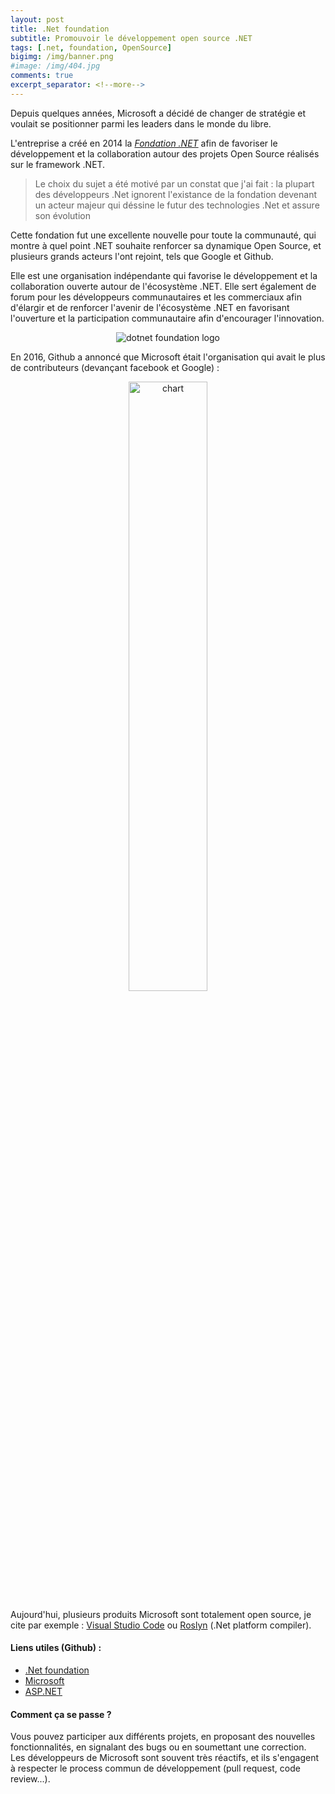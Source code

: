 ```yaml
---
layout: post
title: .Net foundation
subtitle: Promouvoir le développement open source .NET
tags: [.net, foundation, OpenSource]
bigimg: /img/banner.png
#image: /img/404.jpg
comments: true
excerpt_separator: <!--more-->
---
```


Depuis quelques années, Microsoft a décidé de changer de stratégie et voulait se positionner parmi les leaders dans le monde du libre.  
<!--more-->  

L'entreprise a créé en 2014 la [_Fondation .NET_][dotnet] afin de favoriser le développement et la collaboration autour des projets Open Source réalisés sur le framework .NET.  

> Le choix du sujet a été motivé par un constat que j'ai fait : la plupart des développeurs .Net ignorent l'existance de la fondation devenant un acteur majeur qui déssine le futur des technologies .Net  et assure son évolution

Cette fondation fut une excellente nouvelle pour toute la communauté, qui montre à quel point .NET souhaite renforcer sa dynamique Open Source, et plusieurs grands acteurs l'ont rejoint, tels que Google et Github.  

Elle est une organisation indépendante qui favorise le développement et la collaboration ouverte autour de l'écosystème .NET. 
Elle sert également de forum pour les développeurs communautaires et les commerciaux afin d'élargir et de renforcer l'avenir de l'écosystème .NET en favorisant l'ouverture et la participation communautaire  afin d'encourager l'innovation.  

<p align="center">
    <img src="https://cdn.rawgit.com/dotnet/swag/tree/master/logo" alt="dotnet foundation logo">
</p>  

En 2016, Github a annoncé que Microsoft était l'organisation qui avait le plus de contributeurs (devançant facebook et Google) :  

<p align="center">
    <img src="https://marouanrejeb.github.io/img/githubmschart.png" alt="chart" style="width: 50%; height: 50%"/>
</p>  

Aujourd'hui, plusieurs produits Microsoft sont totalement open source, je cite par exemple : [Visual Studio Code][code] ou [Roslyn][roslyn] (.Net platform compiler).  

#### Liens utiles (Github) :  
 * [.Net foundation][dotnet]
 * [Microsoft][MS]
 * [ASP.NET][asp]  

#### Comment ça se passe ?  
Vous pouvez participer aux différents projets, en proposant des nouvelles fonctionnalités, en signalant des bugs ou en soumettant une correction.  
Les développeurs de Microsoft sont souvent très réactifs, et ils s'engagent à respecter le process commun de développement (pull request, code review...).  


[dotnet]: https://dotnetfoundation.org/
[git]: https://github.com/dotnet
[asp]: https://github.com/aspnet
[MS]: https://github.com/microsoft
[code]: https://code.visualstudio.com/
[roslyn]: https://github.com/dotnet/roslyn